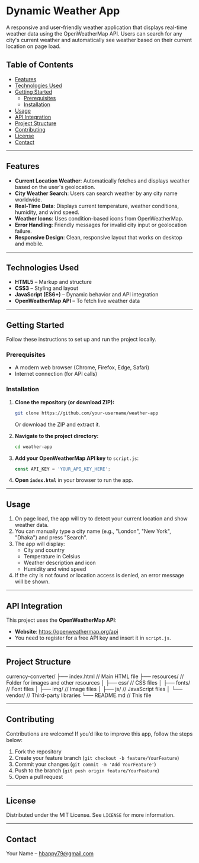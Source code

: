 # Dynamic Weather App

A responsive and user-friendly weather application that displays real-time weather data using the OpenWeatherMap API. Users can search for any city's current weather and automatically see weather based on their current location on page load.

## Table of Contents

- [Features](#features)
- [Technologies Used](#technologies-used)
- [Getting Started](#getting-started)
  - [Prerequisites](#prerequisites)
  - [Installation](#installation)
- [Usage](#usage)
- [API Integration](#api-integration)
- [Project Structure](#project-structure)
- [Contributing](#contributing)
- [License](#license)
- [Contact](#contact)

---

## Features

* **Current Location Weather**: Automatically fetches and displays weather based on the user's geolocation.
* **City Weather Search**: Users can search weather by any city name worldwide.
* **Real-Time Data**: Displays current temperature, weather conditions, humidity, and wind speed.
* **Weather Icons**: Uses condition-based icons from OpenWeatherMap.
* **Error Handling**: Friendly messages for invalid city input or geolocation failure.
* **Responsive Design**: Clean, responsive layout that works on desktop and mobile.

---

## Technologies Used

* **HTML5** – Markup and structure
* **CSS3** – Styling and layout
* **JavaScript (ES6+)** – Dynamic behavior and API integration
* **OpenWeatherMap API** – To fetch live weather data

---

## Getting Started

Follow these instructions to set up and run the project locally.

### Prerequisites

- A modern web browser (Chrome, Firefox, Edge, Safari)
- Internet connection (for API calls)

### Installation

1. **Clone the repository (or download ZIP):**
    ```bash
    git clone https://github.com/your-username/weather-app
    ```
    Or download the ZIP and extract it.

2. **Navigate to the project directory:**
    ```bash
    cd weather-app
    ```

3. **Add your OpenWeatherMap API key** to `script.js`:
    ```javascript
    const API_KEY = 'YOUR_API_KEY_HERE';
    ```

4. **Open `index.html`** in your browser to run the app.

---

## Usage

1. On page load, the app will try to detect your current location and show weather data.
2. You can manually type a city name (e.g., "London", "New York", "Dhaka") and press "Search".
3. The app will display:
   - City and country
   - Temperature in Celsius
   - Weather description and icon
   - Humidity and wind speed
4. If the city is not found or location access is denied, an error message will be shown.

---

## API Integration

This project uses the **OpenWeatherMap API**:

- **Website**: https://openweathermap.org/api
- You need to register for a free API key and insert it in `script.js`.

---

## Project Structure
currency-converter/
├── index.html        // Main HTML file
├── resources/        // Folder for images and other resources
│   ├── css/          // CSS files
│   ├── fonts/        // Font files
│   ├── img/          // Image files
│   ├── js/           // JavaScript files
│   └── vendor/       // Third-party libraries
└── README.md         // This file

---

## Contributing

Contributions are welcome! If you’d like to improve this app, follow the steps below:

1. Fork the repository
2. Create your feature branch (`git checkout -b feature/YourFeature`)
3. Commit your changes (`git commit -m 'Add YourFeature'`)
4. Push to the branch (`git push origin feature/YourFeature`)
5. Open a pull request

---

## License

Distributed under the MIT License. See `LICENSE` for more information.

---

## Contact

Your Name – [hbappy79@gmail.com](mailto:hbappy79@gmail.com)
